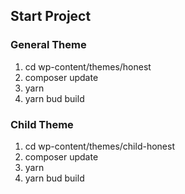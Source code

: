 ## Start Project

### General Theme

1. cd wp-content/themes/honest
2. composer update
3. yarn
4. yarn bud build

### Child Theme

1. cd wp-content/themes/child-honest
2. composer update
3. yarn
4. yarn bud build
